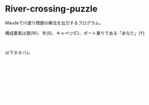 # River-crossing-puzzle
<p>Maudeで川渡り問題の解法を出力するプログラム。</p>
<p>構成要素は狼(W)、羊(S)、キャベツ(C)、ボート乗りである「あなた」(Y)</p>
<br />
<p>以下ネタバレ</p>
<p style="color : #ffffff;">1.羊を対岸へ渡す<br />2.元の岸に一人で戻る<br />3.狼を対岸へ渡す<br />4.羊と元の岸に戻る<br />5.キャベツを対岸へ渡す(は置いていく)<br />6.元の岸に一人で戻る<br />7.羊を対岸へ渡す<br /></p>
